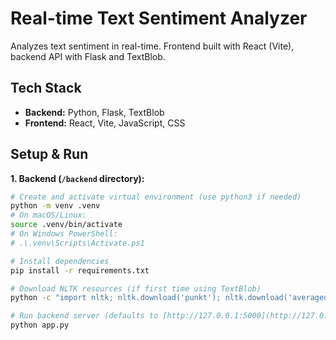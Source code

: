 # Real-time Text Sentiment Analyzer

Analyzes text sentiment in real-time. Frontend built with React (Vite), backend API with Flask and TextBlob.

## Tech Stack

* **Backend:** Python, Flask, TextBlob
* **Frontend:** React, Vite, JavaScript, CSS

## Setup & Run

**1. Backend (`/backend` directory):**

   ```bash
   # Create and activate virtual environment (use python3 if needed)
   python -m venv .venv
   # On macOS/Linux:
   source .venv/bin/activate
   # On Windows PowerShell:
   # .\.venv\Scripts\Activate.ps1

   # Install dependencies
   pip install -r requirements.txt

   # Download NLTK resources (if first time using TextBlob)
   python -c "import nltk; nltk.download('punkt'); nltk.download('averaged_perceptron_tagger')"
   
   # Run backend server (defaults to [http://127.0.0.1:5000](http://127.0.0.1:5000))
   python app.py
